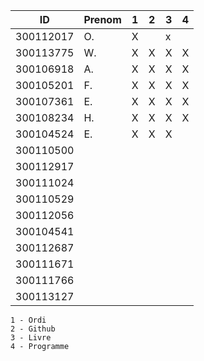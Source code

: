 

|  ID        | Prenom              |1|2|3|4|
|------------|---------------------|-|-|-|-|
|300112017   | O.                  |X| |x| | * Pas sur la liste 
|300113775   | W.                  |X|X|X|X|
|300106918   | A.                  |X|X|X|X|
|300105201   | F.                  |X|X|X|X|
|300107361   | E.                  |X|X|X|X|
|300108234   | H.                  |X|X|X|X|
|300104524   | E.                  |X|X|X| |
|300110500   |                     | | | | |
|300112917   |                     | | | | |
|300111024   |                     | | | | |
|300110529   |                     | | | | |
|300112056   |                     | | | | |
|300104541   |                     | | | | |
|300112687   |                     | | | | |
|300111671   |                     | | | | |
|300111766   |                     | | | | |
|300113127   |                     | | | | |


```
1 - Ordi
2 - Github
3 - Livre
4 - Programme
```
